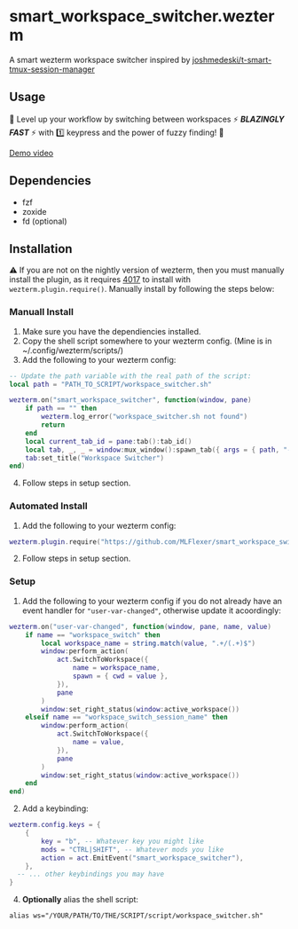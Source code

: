 # smart_workspace_switcher.wezterm
A smart wezterm workspace switcher inspired by [joshmedeski/t-smart-tmux-session-manager](https://github.com/joshmedeski/t-smart-tmux-session-manager)
## Usage
💨 Level up your workflow by switching between workspaces ⚡ ***BLAZINGLY FAST*** ⚡ with 1️⃣ keypress and the power of fuzzy finding! 💨

[Demo video](https://youtu.be/daul-4Fg20U)

## Dependencies
* fzf
* zoxide
* fd (optional)

## Installation
⚠️ If you are not on the nightly version of wezterm, then you must manually install the plugin, as it requires [4017](https://github.com/wez/wezterm/pull/4017) to install with `wezterm.plugin.require()`. Manually install by following the steps below:

### Manuall Install

1. Make sure you have the dependiencies installed.
2. Copy the shell script somewhere to your wezterm config. (Mine is in ~/.config/wezterm/scripts/)
3. Add the following to your wezterm config:
```lua
-- Update the path variable with the real path of the script:
local path = "PATH_TO_SCRIPT/workspace_switcher.sh"

wezterm.on("smart_workspace_switcher", function(window, pane)
	if path == "" then
		wezterm.log_error("workspace_switcher.sh not found")
		return
	end
	local current_tab_id = pane:tab():tab_id()
	local tab, _, _ = window:mux_window():spawn_tab({ args = { path, "--tab-id", tostring(current_tab_id) } })
	tab:set_title("Workspace Switcher")
end)

```
4. Follow steps in setup section.
### Automated Install
1. Add the following to your wezterm config:
```lua
wezterm.plugin.require("https://github.com/MLFlexer/smart_workspace_switcher.wezterm")
```

2. Follow steps in setup section.

### Setup
1. Add the following to your wezterm config if you do not already have an event handler for `"user-var-changed"`, otherwise update it acoordingly:
```lua
wezterm.on("user-var-changed", function(window, pane, name, value)
	if name == "workspace_switch" then
		local workspace_name = string.match(value, ".+/(.+)$")
		window:perform_action(
			act.SwitchToWorkspace({
				name = workspace_name,
				spawn = { cwd = value },
			}),
			pane
		)
		window:set_right_status(window:active_workspace())
	elseif name == "workspace_switch_session_name" then
		window:perform_action(
			act.SwitchToWorkspace({
				name = value,
			}),
			pane
		)
		window:set_right_status(window:active_workspace())
	end
end)
```

2. Add a keybinding:
```lua
wezterm.config.keys = {
	{
		key = "b", -- Whatever key you might like
		mods = "CTRL|SHIFT", -- Whatever mods you like
		action = act.EmitEvent("smart_workspace_switcher"),
	},
  -- ... other keybindings you may have
}
```

4. **Optionally** alias the shell script:
```shell
alias ws="/YOUR/PATH/TO/THE/SCRIPT/script/workspace_switcher.sh"
```
